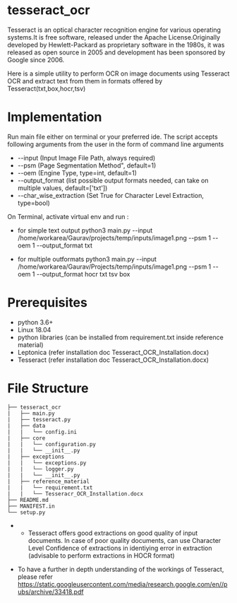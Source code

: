 # tesseract_ocr

Tesseract is an optical character recognition engine for various operating systems.It is free software, released under
the Apache License.Originally developed by Hewlett-Packard as proprietary software in the 1980s, it was released as open
source in 2005 and development has been sponsored by Google since 2006.

Here is a simple utility to perform OCR on image documents using Tesseract OCR and extract text from them in formats
offered by Tesseract(txt,box,hocr,tsv)

# Implementation

Run main file either on terminal or your preferred ide. The script accepts following arguments from the user in the form
of command line arguments

* --input  (Input Image File Path, always required)
* --psm    (Page Segmentation Method", default=1)
* --oem    (Engine Type, type=int, default=1)
* --output_format  (list possible output formats needed, can take on multiple values, default=['txt'])
* --char_wise_extraction (Set True for Character Level Extraction, type=bool)

On Terminal, activate virtual env and run :

- for simple text output python3 main.py --input /home/workarea/Gaurav/projects/temp/inputs/image1.png --psm 1 --oem 1
  --output_format txt

- for multiple outformats python3 main.py --input /home/workarea/Gaurav/Projects/temp/inputs/image1.png --psm 1 --oem 1
  --output_format hocr txt tsv box

# Prerequisites

- python 3.6+
- Linux 18.04
- python libraries (can be installed from requirement.txt inside reference material)
- Leptonica (refer installation doc Tesseract_OCR_Installation.docx)
- Tesseract (refer installation doc Tesseract_OCR_Installation.docx)

# File Structure

```
├── tesseract_ocr
|   ├── main.py
|   ├── tesseract.py
|   ├── data
|   |   └── config.ini
|   ├── core
|   |   └── configuration.py
|   |   └── __init__.py
|   ├── exceptions
|   |   └── exceptions.py
|   |   └── logger.py
|   |   └── __init__.py
|   ├── reference_material
|   |   └── requirement.txt
|   |   └── Tesseracr_OCR_Installation.docx
├── README.md
├── MANIFEST.in
└── setup.py
```

-
    - Tesseract offers good extractions on good quality of input documents. In case of poor quality documents, can use
      Character Level Confidence of extractions in identiying error in extraction (advisable to perform extractions in
      HOCR format)

- To have a further in depth understanding of the workings of Tesseract, please refer
  https://static.googleusercontent.com/media/research.google.com/en//pubs/archive/33418.pdf




